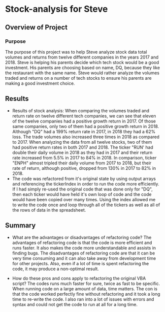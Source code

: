 # Stock-analysis for Steve

## Overview of Project

### Purpose
The purpose of this project was to help Steve analyze stock data total volumes and returns from twelve different companies in the years 2017 and 2018. Steve is helping his parents decide which tech stock would be a good investment. His parents are choosing based on name, DQ, because they like the restaurant with the same name. Steve would rather analyze the volumes traded and returns on a number of tech stocks to ensure his parents are making a good investment choice.

## Results
 - Results of stock analysis: When comparing the volumes traded and return rate on twelve different tech companies, we can see that eleven of the twelve companies had a positive growth return in 2017. Of those same companies, only two of them had a positive growth return in 2018. Although "DQ" had a 199% return rate in 2017, in 2018 they had a 62% loss. The trade volumes also increased three times in 2018 as compared to 2017. When analyzing the data from all twelve stocks, two of them had positive return rates in both 2017 and 2018. The ticker "RUN' had double their daily volume in 2018 as they had in 2017 and their return rate increased from 5.5% in 2017 to 84% in 2018. In comparison, ticker "ENPH" almost tripled their daily volume from 2017 to 2018, but their rate of return, although positive, dropped from 130% in 2017 to 82% in 2018. 
 - The code was refactored from it's original state by using output arrays and referencing the tickerIndex in order to run the code more efficiently. If I had simply re-used the original code that was done only for "DQ", then each ticker would have held it's own loop of code and the code would have been copied over many times. Using the index allowed me to write the code once and loop through all of the tickers as well as all of the rows of data in the spreadsheet.

## Summary

- What are the advantages or disadvantages of refactoring code? The advantages of refactoring code is that the code is more efficient and runs faster. It also makes the code more understandable and assists in finding bugs. The disadvantages of refactoring code are that it can be very time consuming and it can also take away from development time for other projects. Also, even if a lot of time is spent refactoring the code, it may produce a non-optimal result.    

- How do these pros and cons apply to refactoring the original VBA script? The codes runs much faster for sure, twice as fast to be specific. When running code on a large amount of data, time matters. The con is that the code worked perfectly fine without refactoring and it took a long time to re-write the code. I also ran into a lot of issues with errors and syntax and could not get the code to run at all for a long time. 